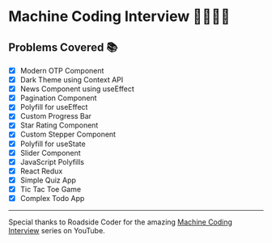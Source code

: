 # Machine Coding Interview 🤖👨🏻‍💻

## Problems Covered 📚

- [x] Modern OTP Component 
- [x] Dark Theme using Context API 
- [x] News Component using useEffect 
- [x] Pagination Component
- [x] Polyfill for useEffect
- [x] Custom Progress Bar 
- [x] Star Rating Component 
- [x] Custom Stepper Component
- [x] Polyfill for useState
- [x] Slider Component 
- [x] JavaScript Polyfills 
- [x] React Redux 
- [x] Simple Quiz App 
- [x] Tic Tac Toe Game
- [x] Complex Todo App

--- 

Special thanks to Roadside Coder for the amazing [Machine Coding Interview](https://www.youtube.com/playlist?list=PLKhlp2qtUcSYQojD5G-ElgHezoCyq2Hgo) series on YouTube.
